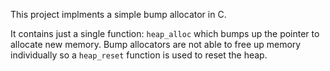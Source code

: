 This project implments a simple bump allocator in C.

It contains just a single function: `heap_alloc` which bumps up the pointer to allocate new memory.
Bump allocators are not able to free up memory individually so a `heap_reset` function is used to reset the heap.
